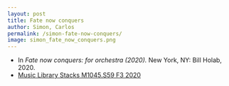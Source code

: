 ```yaml
---
layout: post
title: Fate now conquers  
author: Simon, Carlos
permalink: /simon-fate-now-conquers/
image: simon_fate_now_conquers.png
---
```


- In *Fate now conquers: for orchestra (2020).* New York, NY: Bill Holab, 2020.
- <a href="https://tufts-primo.hosted.exlibrisgroup.com/permalink/f/bnf7qa/01TUN_ALMA21281768720003851" target="_blank">Music Library Stacks M1045.S59 F3 2020</a>
